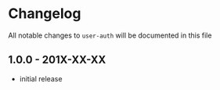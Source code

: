 # Changelog

All notable changes to `user-auth` will be documented in this file

## 1.0.0 - 201X-XX-XX

- initial release
